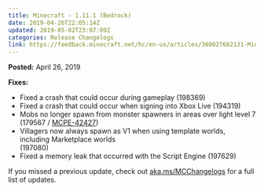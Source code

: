```yaml
---
title: Minecraft - 1.11.1 (Bedrock)
date: 2019-04-26T22:05:14Z
updated: 2019-05-02T23:07:09Z
categories: Release Changelogs
link: https://feedback.minecraft.net/hc/en-us/articles/360027682131-Minecraft-1-11-1-Bedrock
---
```


**Posted:** April 26, 2019

**Fixes:**

- Fixed a crash that could occur during gameplay (198369)
- Fixed a crash that could occur when signing into Xbox Live (194319)
- Mobs no longer spawn from monster spawners in areas over light level 7 (179567 / [MCPE-42427](https://bugs.mojang.com/browse/MCPE-42427))
- Villagers now always spawn as V1 when using template worlds, including Marketplace worlds  
  (197080)
- Fixed a memory leak that occurred with the Script Engine (197629)

If you missed a previous update, check out [aka.ms/MCChangelogs](https://aka.ms/MCChangelogs) for a full list of updates.
